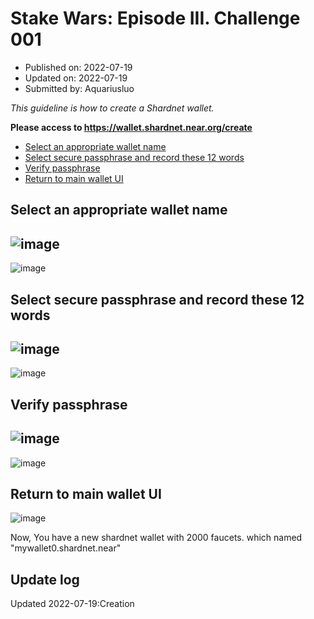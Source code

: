 # Stake Wars: Episode III. Challenge 001
* Published on: 2022-07-19
* Updated on: 2022-07-19
* Submitted by: Aquariusluo

*_This guideline is how to create a Shardnet wallet._*

**Please access to https://wallet.shardnet.near.org/create**
* [Select an appropriate wallet name](#select-an-appropriate-wallet-name)
* [Select secure passphrase and record these 12 words](#select-secure-passphrase-and-record-these-12-words)
* [Verify passphrase](#verify-passphrase)
* [Return to main wallet UI](#return-to-main-wallet-ui)


## Select an appropriate wallet name

![image](https://github.com/aquariusluo/Stakewars-III/blob/main/challenges/images/wallet-0.png)
---
![image](https://github.com/aquariusluo/Stakewars-III/blob/main/challenges/images/wallet-1.png)

## Select secure passphrase and record these 12 words

![image](https://github.com/aquariusluo/Stakewars-III/blob/main/challenges/images/wallet-2.png)
---
![image](https://github.com/aquariusluo/Stakewars-III/blob/main/challenges/images/wallet-3.png)

## Verify passphrase
![image](https://github.com/aquariusluo/Stakewars-III/blob/main/challenges/images/wallet-4.png)
---
![image](https://github.com/aquariusluo/Stakewars-III/blob/main/challenges/images/wallet-5.png)

## Return to main wallet UI

![image](https://github.com/aquariusluo/Stakewars-III/blob/main/challenges/images/wallet-6.png)

Now, You have a new shardnet wallet with 2000 faucets. which named "mywallet0.shardnet.near"

## Update log
Updated 2022-07-19:Creation
